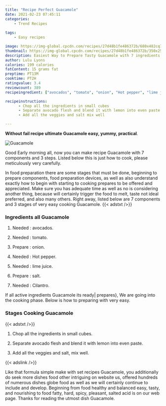 ```yaml
---
title: "Recipe Perfect Guacamole"
date: 2021-02-23 07:45:11
categories:
    - Trend Recipes
    
tags:
    - Easy recipes

image: https://img-global.cpcdn.com/recipes/27d48b1fe486372b/680x482cq70/guacamole-recipe-main-photo.jpg
thumbnail: https://img-global.cpcdn.com/recipes/27d48b1fe486372b/350x250cq70/guacamole-recipe-main-photo.jpg
description: Easiest Way to Prepare Tasty Guacamole with 7 ingredients and 3 stages of easy cooking.
author: Lulu Lyons
calories: 199 calories
fatContent: 15 grams fat
preptime: PT13M
cooktime: PT2H
ratingvalue: 3.4
reviewcount: 389
recipeingredient: ["avocados", "tomato", "onion", "Hot pepper", "lime juice", "salt", "Cilantro"]

recipeinstructions: 
      - Chop all the ingredients in small cubes 
      - Separate avocado flesh and blend it with lemon into even paste 
      - Add all the veggies and salt mix well

---
```




**Without fail recipe ultimate Guacamole easy, yummy, practical**. 


![Guacamole](https://img-global.cpcdn.com/recipes/27d48b1fe486372b/680x482cq70/guacamole-recipe-main-photo.jpg "Guacamole")




Good Early morning all, now you can make recipe Guacamole with 7 components and 3 steps. Listed below this is just how to cook, please meticulously very carefully.

In food preparation there are some stages that must be done, beginning to prepare components, food preparation devices, as well as also understand exactly how to begin with starting to cooking prepares to be offered and appreciated. Make sure you has adequate time as well as no is considering another thing, because will certainly trigger the food to melt, taste not ideal preferred, and also many others. Right away, listed below are 7 components and 3 stages of very easy cooking Guacamole.
{{< adstxt />}}

### Ingredients all Guacamole


1. Needed  : avocados.

1. Needed  : tomato.

1. Prepare  : onion.

1. Needed  : Hot pepper.

1. Needed  : lime juice.

1. Prepare  : salt.

1. Needed  : Cilantro.



If all active ingredients Guacamole its ready| prepares}, We are going into the cooking phase. Below is how to preparing with very easy.

### Stages Cooking Guacamole

{{< adstxt />}}


1. Chop all the ingredients in small cubes.



1. Separate avocado flesh and blend it with lemon into even paste.



1. Add all the veggies and salt, mix well.





{{< adslink />}}

Like that formula simple make with set recipes Guacamole, you additionally do seek more dishes food other intriguing on website us, offered hundreds of numerous dishes globe food as well as we will certainly continue to include and develop. Beginning from food healthy and balanced easy, tasty, and nourishing to food fatty, hard, spicy, pleasant, salted acid is on our web page. Thanks for reading the utmost dish Guacamole.
